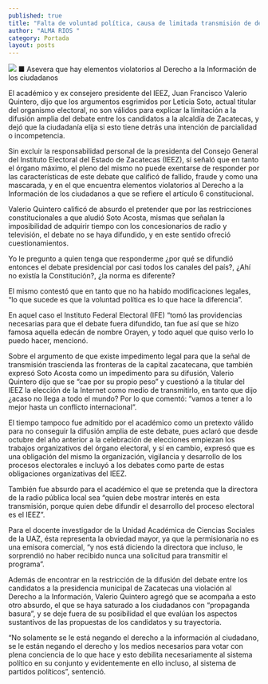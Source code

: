 ```yaml
---
published: true
title: "Falta de voluntad política, causa de limitada transmisión de debate: Francisco Valerio"
author: "ALMA RIOS "
category: Portada
layout: posts
---
```


![](http://i.imgur.com/qlkhhYOm.jpg)
■ Asevera que hay elementos violatorios al Derecho a la Información de los ciudadanos

El académico y ex consejero presidente del IEEZ, Juan Francisco Valerio Quintero, dijo que los argumentos esgrimidos por Leticia Soto, actual titular del organismo electoral, no son válidos para explicar la limitación a la difusión amplia del debate entre los candidatos a la alcaldía de Zacatecas, y dejó que la ciudadanía elija si esto tiene detrás una intención de parcialidad o incompetencia.

Sin excluir la responsabilidad personal de la presidenta del Consejo General del Instituto Electoral del Estado de Zacatecas (IEEZ), sí señaló que en tanto el órgano máximo, el pleno del mismo no puede exentarse de responder por las características de este debate que calificó de fallido, fraude y como una mascarada, y en el que encuentra elementos violatorios al Derecho a la Información de los ciudadanos a que se refiere el artículo 6 constitucional.

Valerio Quintero calificó de absurdo el pretender que por las restricciones constitucionales a que aludió Soto Acosta, mismas que señalan la imposibilidad de adquirir tiempo con los concesionarios de radio y televisión, el debate no se haya difundido, y en este sentido ofreció cuestionamientos.

Yo le pregunto a quien tenga que responderme ¿por qué se difundió entonces el debate presidencial por casi todos los canales del país?, ¿Ahí no existía la Constitución?, ¿la norma es diferente?

El mismo contestó que en tanto que no ha habido modificaciones legales, “lo que sucede es que la voluntad política es lo que hace la diferencia”.

En aquel caso el Instituto Federal Electoral  (IFE) “tomó las providencias necesarias para que el debate fuera difundido, tan fue así que se hizo famosa aquella edecán de nombre Orayen, y todo aquel que quiso verlo lo puedo hacer, mencionó.

Sobre el argumento de que existe impedimento legal para que la señal de transmisión trascienda las fronteras de la capital zacatecana, que también expresó Soto Acosta como un impedimento para su difusión, Valerio Quintero dijo que se “cae por su propio peso” y cuestionó a la titular del IEEZ la elección de la Internet como medio de transmitirlo, en tanto que dijo ¿acaso no llega a todo el mundo? Por lo que comentó: “vamos a tener a lo mejor hasta un conflicto internacional”.

El tiempo tampoco fue admitido por el académico como un pretexto válido para no conseguir la difusión amplia de este debate, pues aclaró que desde octubre del año anterior a la celebración de elecciones empiezan los trabajos organizativos del órgano electoral, y sí en cambio, expresó que es una obligación del mismo la organización, vigilancia y desarrollo de los procesos electorales e incluyó a los debates como parte de estas obligaciones organizativas del IEEZ.

También fue absurdo para el académico el que se pretenda que la directora de la radio pública local sea “quien debe mostrar interés en esta transmisión, porque quien debe difundir el desarrollo del proceso electoral es el IEEZ”.

Para el docente investigador de la Unidad Académica de Ciencias Sociales de la UAZ, ésta representa la obviedad mayor, ya que la permisionaria no es una emisora comercial, “y nos está diciendo la directora que incluso, le sorprendió no haber recibido nunca una solicitud para transmitir el programa”.

Además de encontrar en la restricción de la difusión del debate entre los candidatos a la presidencia municipal de Zacatecas una violación al Derecho a la Información, Valerio Quintero agregó que se acompaña a esto otro absurdo, el que se haya saturado a los ciudadanos con “propaganda basura”, y se deje fuera de su posibilidad el que evalúan los aspectos sustantivos de las propuestas de los candidatos y su trayectoria.

“No solamente se le está negando el derecho a la información al ciudadano, se le están negando el derecho y los medios necesarios para votar con plena conciencia de lo que hace y esto debilita necesariamente al sistema político en su conjunto y evidentemente en ello incluso, al sistema de partidos políticos”, sentenció.
